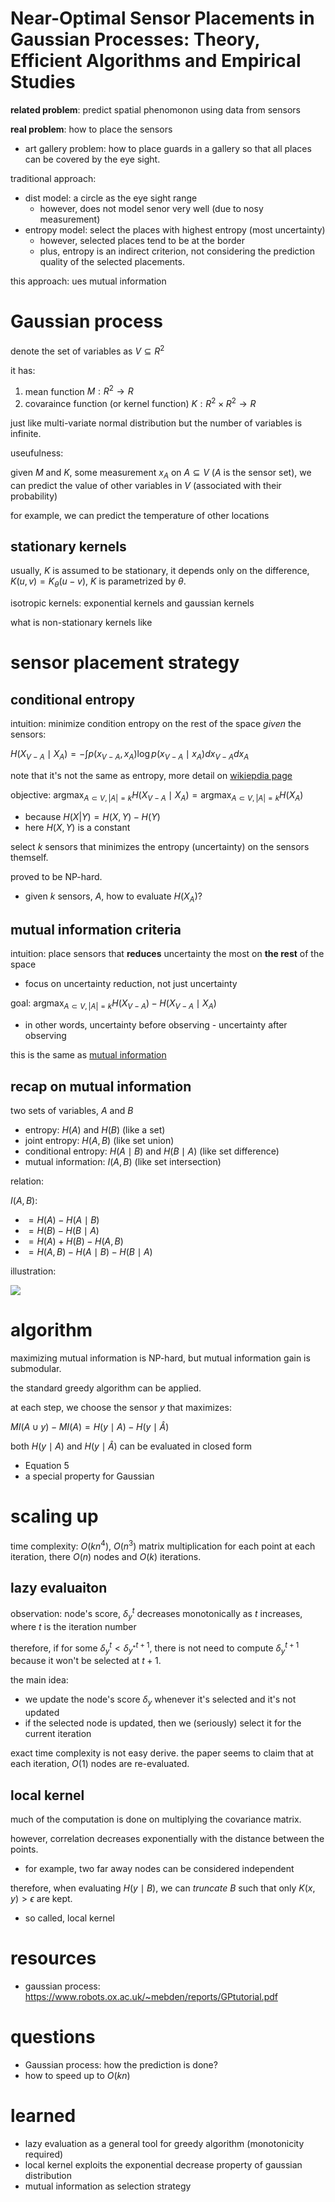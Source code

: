 # Near-Optimal Sensor Placements in Gaussian Processes: Theory, Efficient Algorithms and Empirical Studies

**related problem**: predict spatial phenomonon using data from sensors

**real problem**: how to place the sensors

- art gallery problem: how to place guards in a gallery so that all places can be covered by the eye sight. 

traditional approach: 

- dist model: a circle as the eye sight range
  - however, does not model senor very well (due to nosy measurement)
- entropy model: select the places with highest entropy (most uncertainty)
  - however, selected places tend to be at the border
  - plus, entropy is an indirect criterion, not considering the prediction quality of the selected placements.  

this approach: ues mutual information

# Gaussian process

denote the set of variables as $`V \subseteq R^{2}`$

it has: 

1. mean function $`M: R^{2} \rightarrow R`$ 
2. covaraince function (or kernel function) $`K: R^{2} \times R^{2} \rightarrow R`$

just like multi-variate normal distribution but the number of variables is infinite. 

useufulness: 

given $`M`$ and $`K`$, some measurement $`x_A`$ on $`A \subseteq V`$ ($`A`$ is the sensor set), we can predict the value of other variables in $`V`$ (associated with their probability)

for example, we can predict the temperature of other locations

## stationary kernels

usually, $`K`$ is assumed to be stationary, it depends only on the difference, $`K(u, v)=K_\theta(u-v)`$, $`K`$ is parametrized by $`\theta`$. 

isotropic kernels: exponential kernels and gaussian kernels

what is non-stationary kernels like

# sensor placement strategy

## conditional entropy

intuition: minimize condition entropy on the rest of the space *given* the sensors:

$`H(X_{V-A}\mid X_A) = - \int p(x_{V-A} , x_A) \log p(x_{V-A} \mid x_A) d x_{V-A} d x_A`$

note that it's not the same as entropy, more detail on [wikiepdia page](https://en.wikipedia.org/wiki/Conditional_entropy)

objective: $`\text{argmax}_{A \subset V, |A|=k} H(X_{V-A}\mid X_A) = \text{argmax}_{A \subset V, |A|=k} H(X_A)`$
  - because $`H(X|Y) = H(X, Y) - H(Y)`$ 
  - here $`H(X, Y)`$ is a constant

select $`k`$ sensors that minimizes the entropy (uncertainty) on the sensors themself. 

proved to be NP-hard. 

- given $`k`$ sensors, $`A`$, how to evaluate $`H(X_A)`$?

## mutual information criteria

intuition: place sensors that **reduces** uncertainty the most on **the rest** of the space
  - focus on uncertainty reduction, not just uncertainty

goal: $`\text{argmax}_{A \subset V, |A|=k} H(X_{V-A}) - H(X_{V-A} \mid X_A)`$

- in other words, uncertainty before observing - uncertainty after observing

this is the same as [mutual information](https://en.wikipedia.org/wiki/Mutual_information)

## recap on mutual information

two sets of variables, $`A`$ and $`B`$

- entropy: $`H(A)`$ and $`H(B)`$ (like a set)
- joint entropy: $`H(A, B)`$ (like set union)
- conditional entropy: $`H(A \mid B)`$ and $`H(B \mid A)`$ (like set difference)
- mutual information: $`I(A, B)`$ (like set intersection)

relation:

$`I(A, B)`$:

- $`= H(A) - H(A \mid B)`$
- $`= H(B) - H(B \mid A)`$
- $`= H(A) + H(B) - H(A, B)`$
- $`= H(A, B) - H(A \mid B) - H(B \mid A)`$

illustration:

![](https://upload.wikimedia.org/wikipedia/commons/thumb/d/d4/Entropy-mutual-information-relative-entropy-relation-diagram.svg/512px-Entropy-mutual-information-relative-entropy-relation-diagram.svg.png)

# algorithm

maximizing mutual information is NP-hard, but mutual information gain is submodular. 

the standard greedy algorithm can be applied. 

at each step, we choose the sensor $`y`$ that maximizes:

$`MI(A \cup y) - MI(A) = H(y \mid A) - H(y \mid \hat{A})`$

both $`H(y \mid A)`$ and $`H(y \mid \hat{A})`$ can be evaluated in closed form

- Equation 5
- a special property for Gaussian

# scaling up

time complexity: $`O(kn^4)`$, $`O(n^3)`$ matrix multiplication for each point at each iteration, there $`O(n)`$ nodes and $`O(k)`$ iterations.

## lazy evaluaiton

observation: node's score, $`\delta_y^t`$ decreases monotonically as $`t`$ increases, where $`t`$ is the iteration number

therefore, if for some $`\delta_y^t < \delta_{y^{*}}^{t+1}`$, there is not need to compute $`\delta_y^{t+1}`$ because it won't be selected at $`t+1`$.

the main idea:

- we update the node's score $`\delta_y`$ whenever it's selected and it's not updated
- if the selected node is updated, then we (seriously) select it for the current iteration

exact time complexity is not easy derive. the paper seems to claim that at each iteration, $`O(1)`$ nodes are re-evaluated.

## local kernel

much of the computation is done on multiplying the covariance matrix. 

however, correlation decreases exponentially with the distance between the points. 
  - for example, two far away nodes can be considered independent

therefore, when evaluating $`H(y \mid B)`$, we can *truncate* $`B`$ such that only $`K(x, y) > \epsilon`$ are kept. 
  - so called, local kernel 

# resources

- gaussian process: https://www.robots.ox.ac.uk/~mebden/reports/GPtutorial.pdf


# questions

- Gaussian process: how the prediction is done?
- how to speed up to $`O(kn)`$

# learned

- lazy evaluation as a general tool for greedy algorithm (monotonicity required)
- local kernel exploits the exponential decrease property of gaussian distribution
- mutual information as selection strategy